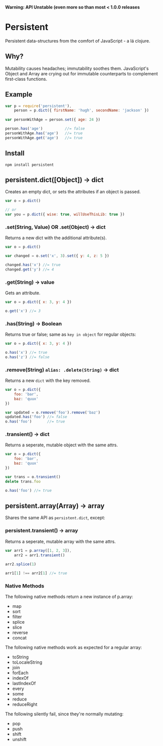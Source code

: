 **Warning: API Unstable (even more so than most < 1.0.0 releases**

# Persistent

Persistent data-structures from the comfort of JavaScript - a lá clojure.

## Why?

Mutability causes headaches; immutability soothes them.  JavaScript's Object and Array are crying out for immutable counterparts to complement first-class functions.

## Example

```javascript
var p = require('persistent'),
    person = p.dict({ firstName: 'hugh', secondName: 'jackson' })
    
var personWithAge = person.set({ age: 24 })

person.has('age')          //= false
personWithAge.has('age')   //= true
personWithAge.get('age')   //= true
```

## Install

`npm install persistent` 

## persistent.dict([Object]) -> dict

Creates an empty dict, or sets the attributes if an object is passed.

```javascript
var o = p.dict()

// or
var you = p.dict({ wise: true, willUseThisLib: true })
```

### .set(String, Value) OR .set(Object) -> dict

Returns a new dict with the additional attribute(s).

```javascript
var o = p.dict()

var changed = o.set('x', 3).set({ y: 4, z: 5 })

changed.has('x') //= true
changed.get('y') //= 4
```

### .get(String) -> value

Gets an attribute.

```javascript
var o = p.dict({ x: 3, y: 4 })

o.get('x') //= 3
```

### .has(String) -> Boolean

Returns true or false; same as `key in object` for regular objects:

```javascript
var o = p.dict({ x: 3, y: 4 })

o.has('x') //= true
o.has('z') //= false
```

### .remove(String) `alias: .delete(String)` -> dict

Returns a new `dict` with the key removed.

```javascript
var o = p.dict({
    foo: 'bar',
    baz: 'quux'
})

var updated = o.remove('foo').remove('baz')
updated.has('foo') //= false
o.has('foo')       //= true
```

### .transient() -> dict

Returns a seperate, mutable object with the same attrs.

```javascript
var o = p.dict({
    foo: 'bar',
    baz: 'quux'
})

var trans = o.transient()
delete trans.foo

o.has('foo') //= true
```

## persistent.array(Array) -> array

Shares the same API as `persistent.dict`, except:

### persistent.transient() -> array

Returns a seperate, mutable array with the same attrs.

```javascript
var arr1 = p.array([1, 2, 3]),
    arr2 = arr1.transient()
    
arr2.splice(1)

arr1[1] !== arr2[1] //= true
```

### Native Methods

The following native methods return a new instance of p.array:
                    
* map
* sort
* filter
* splice
* slice
* reverse
* concat

The following native methods work as expected for a regular array:

* toString
* toLocaleString
* join
* forEach
* indexOf
* lastIndexOf
* every
* some
* reduce 
* reduceRight

The following silently fail, since they're normally mutating:

* pop
* push
* shift
* unshift
